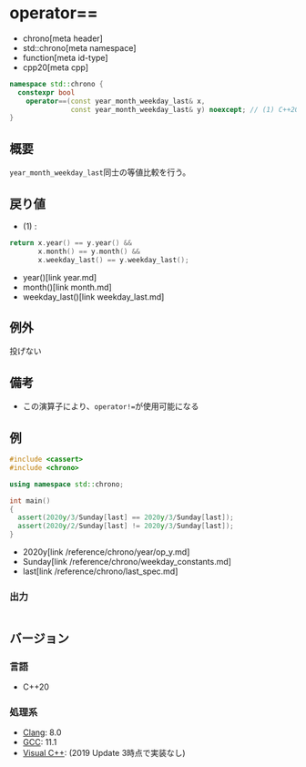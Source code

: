 # operator==
* chrono[meta header]
* std::chrono[meta namespace]
* function[meta id-type]
* cpp20[meta cpp]

```cpp
namespace std::chrono {
  constexpr bool
    operator==(const year_month_weekday_last& x,
               const year_month_weekday_last& y) noexcept; // (1) C++20
}
```

## 概要
`year_month_weekday_last`同士の等値比較を行う。


## 戻り値
- (1) :

```cpp
return x.year() == y.year() &&
       x.month() == y.month() &&
       x.weekday_last() == y.weekday_last();
```
* year()[link year.md]
* month()[link month.md]
* weekday_last()[link weekday_last.md]


## 例外
投げない


## 備考
- この演算子により、`operator!=`が使用可能になる


## 例
```cpp example
#include <cassert>
#include <chrono>

using namespace std::chrono;

int main()
{
  assert(2020y/3/Sunday[last] == 2020y/3/Sunday[last]);
  assert(2020y/2/Sunday[last] != 2020y/3/Sunday[last]);
}
```
* 2020y[link /reference/chrono/year/op_y.md]
* Sunday[link /reference/chrono/weekday_constants.md]
* last[link /reference/chrono/last_spec.md]

### 出力
```
```

## バージョン
### 言語
- C++20

### 処理系
- [Clang](/implementation.md#clang): 8.0
- [GCC](/implementation.md#gcc): 11.1
- [Visual C++](/implementation.md#visual_cpp): (2019 Update 3時点で実装なし)
